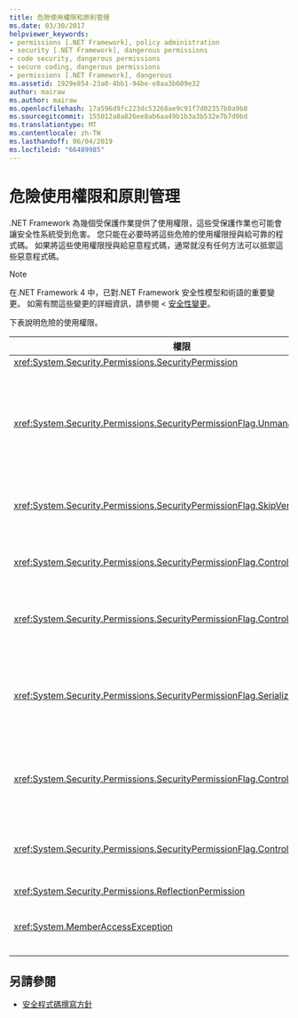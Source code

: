 ```yaml
---
title: 危險使用權限和原則管理
ms.date: 03/30/2017
helpviewer_keywords:
- permissions [.NET Framework], policy administration
- security [.NET Framework], dangerous permissions
- code security, dangerous permissions
- secure coding, dangerous permissions
- permissions [.NET Framework], dangerous
ms.assetid: 1929e854-23a0-4bb1-94be-e8aa3b609e32
author: mairaw
ms.author: mairaw
ms.openlocfilehash: 17a596d9fc223dc53268ae9c91f7d02357b0a9b8
ms.sourcegitcommit: 155012a8a826ee8ab6aa49b1b3a3b532e7b7d9bd
ms.translationtype: MT
ms.contentlocale: zh-TW
ms.lasthandoff: 06/04/2019
ms.locfileid: "66489985"
---
```

# <a name="dangerous-permissions-and-policy-administration"></a>危險使用權限和原則管理
.NET Framework 為幾個受保護作業提供了使用權限，這些受保護作業也可能會讓安全性系統受到危害。 您只能在必要時將這些危險的使用權限授與給可靠的程式碼。 如果將這些使用權限授與給惡意程式碼，通常就沒有任何方法可以抵禦這些惡意程式碼。  
  
> [!NOTE]
>  在.NET Framework 4 中，已對.NET Framework 安全性模型和術語的重要變更。 如需有關這些變更的詳細資訊，請參閱 <<c0> [ 安全性變更](../../../docs/framework/security/security-changes.md)。  
  
 下表說明危險的使用權限。  
  
|權限|潛在風險|  
|----------------|--------------------|  
|<xref:System.Security.Permissions.SecurityPermission>||  
|<xref:System.Security.Permissions.SecurityPermissionFlag.UnmanagedCode>|允許 Managed 程式碼呼叫進入 Unmanaged 程式碼，後者通常具有危險。|  
|<xref:System.Security.Permissions.SecurityPermissionFlag.SkipVerification>|不用進行驗證，程式碼就可以執行任何動作。|  
|<xref:System.Security.Permissions.SecurityPermissionFlag.ControlEvidence>|失效的辨識項可以騙過安全性原則。|  
|<xref:System.Security.Permissions.SecurityPermissionFlag.ControlPolicy>|修改安全性原則的能力可以使安全性停用。|  
|<xref:System.Security.Permissions.SecurityPermissionFlag.SerializationFormatter>|使用序列化可能會規避存取範圍機制。 如需詳細資訊，請參閱 [安全性和序列化](../../../docs/framework/misc/security-and-serialization.md)。|  
|<xref:System.Security.Permissions.SecurityPermissionFlag.ControlPrincipal>|設定目前主體的能力可以欺騙以角色為基礎的安全性。|  
|<xref:System.Security.Permissions.SecurityPermissionFlag.ControlThread>|執行緒的操作有危險，因為安全性狀態與執行緒有關聯。|  
|<xref:System.Security.Permissions.ReflectionPermission>||  
|<xref:System.MemberAccessException>|可以使用私用成員使存取範圍機制無效。|  
  
## <a name="see-also"></a>另請參閱

- [安全程式碼撰寫方針](../../../docs/standard/security/secure-coding-guidelines.md)
